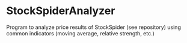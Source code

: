 # StockSpiderAnalyzer
Program to analyze price results of StockSpider (see repository) using common indicators (moving average, relative strength, etc.)
